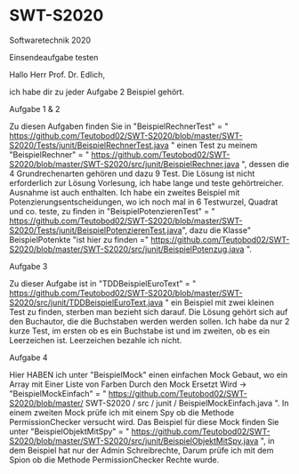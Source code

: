 # SWT-S2020
Softwaretechnik 2020

Einsendeaufgabe testen

Hallo Herr Prof. Dr. Edlich,

ich habe dir zu jeder Aufgabe 2 Beispiel gehört.

Aufgabe 1 & 2

Zu diesen Aufgaben finden Sie in "BeispielRechnerTest" = " https://github.com/Teutobod02/SWT-S2020/blob/master/SWT-S2020/Tests/junit/BeispielRechnerTest.java " einen Test zu meinem "BeispielRechner" = " https://github.com/Teutobod02/SWT-S2020/blob/master/SWT-S2020/src/junit/BeispielRechner.java ", dessen die 4 Grundrechenarten gehören und dazu 9 Test. Die Lösung ist nicht erforderlich zur Lösung Vorlesung, ich habe lange und teste gehörtreicher. Ausnahme ist auch enthalten. Ich habe ein zweites Beispiel mit Potenzierungsentscheidungen, wo ich noch mal in 6 Testwurzel, Quadrat und co. teste, zu finden in "BeispielPotenzierenTest" = " https://github.com/Teutobod02/SWT-S2020/blob/master/SWT-S2020/Tests/junit/BeispielPotenzierenTest.java", dazu die Klasse" BeispielPotenkte "ist hier zu finden =" https://github.com/Teutobod02/SWT-S2020/blob/master/SWT-S2020/src/junit/BeispielPotenzug.java ".

Aufgabe 3

Zu dieser Aufgabe ist in "TDDBeispielEuroText" = " https://github.com/Teutobod02/SWT-S2020/blob/master/SWT-S2020/src/junit/TDDBeispielEuroText.java " ein Beispiel mit zwei kleinen Test zu finden, sterben man bezieht sich darauf. Die Lösung gehört sich auf den Buchautor, die die Buchstaben werden werden sollen. Ich habe da nur 2 kurze Test, im ersten ob es ein Buchstabe ist und im zweiten, ob es ein Leerzeichen ist. Leerzeichen bezahle ich nicht.

Aufgabe 4

Hier HABEN ich unter "BeispielMock" einen einfachen Mock Gebaut, wo ein Array mit Einer Liste von Farben Durch den Mock Ersetzt Wird -> "BeispielMockEinfach" = " https://github.com/Teutobod02/SWT-S2020/blob/master/ SWT-S2020 / src / junit / BeispielMockEinfach.java ". In einem zweiten Mock prüfe ich mit einem Spy ob die Methode PermissionChecker versucht wird. Das Beispiel für diese Mock finden Sie unter "BeispielObjektMitSpy" = " https://github.com/Teutobod02/SWT-S2020/blob/master/SWT-S2020/src/junit/BeispielObjektMitSpy.java ", in dem Beispiel hat nur der Admin Schreibrechte, Darum prüfe ich mit dem Spion ob die Methode PermissionChecker Rechte wurde.
